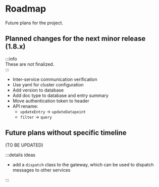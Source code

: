 
# Roadmap
Future plans for the project.

## Planned changes for the next minor release (1.8.x)

:::info  
These are not finalized.  
:::

- Inter-service communication verification
- Use yaml for cluster configuration
- Add version to database
- Add doc type to database and entry summary
- Move authentication token to header
- API rename:
  - `updateEntry` -> `updateDatapoint`
  - `filter` -> `query`

## Future plans without specific timeline
(TO BE UPDATED)


:::details ideas

- add a `dispatch` class to the gateway, which can be used to dispatch messages to other services

:::